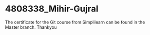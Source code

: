# 4808338_Mihir-Gujral

The certificate for the Git course from Simplilearn can be found in the Master branch. 
Thankyou
